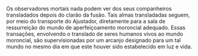 ﻿Os observadores mortais nada podem ver dos seus companheiros transladados depois do clarão da fusão. Tais almas transladadas seguem, por meio do transporte do Ajustador, diretamente para a sala de ressurreição do mundo de aperfeiçoamento moroncial adequado. Essas transações, envolvendo o translado de seres humanos vivos ao mundo moroncial, são supervisionadas por um arcanjo designado para um tal mundo no mesmo dia em que este houver sido estabelecido em luz e vida.